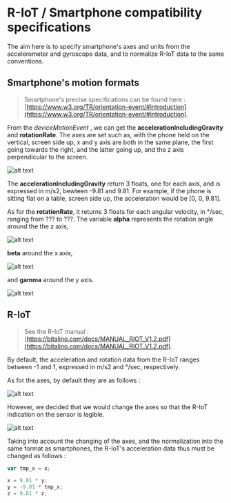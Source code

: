 # R-IoT / Smartphone compatibility specifications

The aim here is to specify smartphone's axes and units from the accelerometer and gyroscope data, and to normalize R-IoT data to the same conventions.

## Smartphone's motion formats

> Smartphone's precise specifications can be found here : [https://www.w3.org/TR/orientation-event/#introduction](https://www.w3.org/TR/orientation-event/#introduction).

From the *deviceMotionEvent* , we can get the **accelerationIncludingGravity** and **rotationRate**.
The axes are set such as, with the phone held on the vertical, screen side up, x and y axis are both in the same plane, the first going towards the right, and the latter going up, and the z axis perpendicular to the screen.

![alt text][smartphone-axes]

The **accelerationIncludingGravity** return 3 floats, one for each axis, and is expressed in m/s2, bewteen -9.81 and 9.81.
For example, if the phone is sitting flat on a table, screen side up, the acceleration would be [0, 0, 9.81].

As for the **rotationRate**, it returns 3 floats for each angular velocity, in °/sec, ranging from ??? to ???.
The variable **alpha** represents the rotation angle around the the z axis,

![alt text][alpha-rotation]

**beta** around the x axis,

![alt text][beta-rotation]

and **gamma** around the y axis.

![alt text][gamma-rotation]

## R-IoT

> See the R-IoT manual : [https://bitalino.com/docs/MANUAL_RIOT_V1.2.pdf](https://bitalino.com/docs/MANUAL_RIOT_V1.2.pdf).

By default, the acceleration and rotation data from the R-IoT ranges between -1 and 1, expressed in m/s2 and °/sec, respectively.

As for the axes, by default they are as follows :

![alt text][riot-default]

However, we decided that we would change the axes so that the R-IoT indication on the sensor is legible.

![alt text][riot-normalized]

Taking into account the changing of the axes, and the normalization into the same format as smartphones, the R-IoT's acceleration data thus must be changed as follows :

``` js
var tmp_x = x;

x = 9.81 * y;
y = -9.81 * tmp_x;
z = 9.81 * z;
```

[smartphone-axes]: ./images-riot/start.png "riot axes"
[alpha-rotation]: ./images-riot/alpha-rotation.png "alpha rotation"
[beta-rotation]: ./images-riot/beta-rotation.png "beta rotation"
[gamma-rotation]: ./images-riot/gamma-rotation.png "gamma-rotation"
[riot-default]: ./images-riot/riot_3d.png "riot default axes"
[riot-normalized]: ./images-riot/riot-normalized.png "riot normalized"

